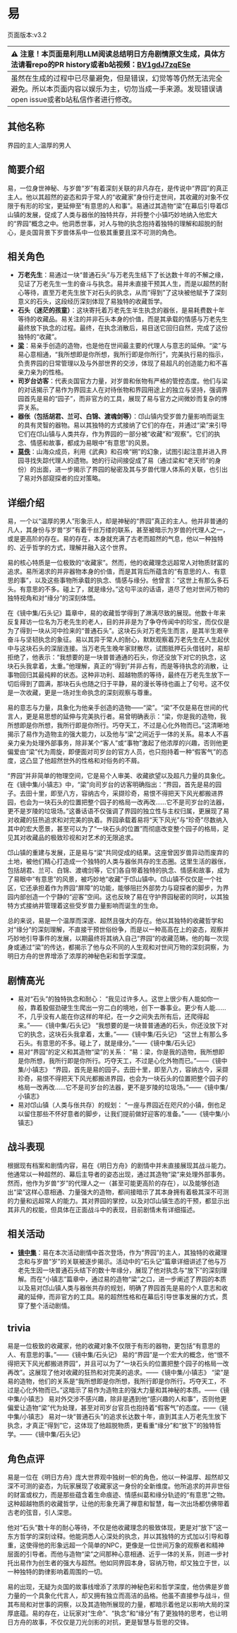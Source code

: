 # 易
页面版本:v3.2
 

| :warning: 注意！本页面是利用LLM阅读总结明日方舟剧情原文生成，具体方法请看repo的PR history或者b站视频：[BV1gdJ7zqESe](https://www.bilibili.com/video/BV1gdJ7zqESe/)         |
|:----------------------------|
| 虽然在生成的过程中已尽量避免，但是错误，幻觉等等仍然无法完全避免。所以本页面内容以娱乐为主，切勿当成一手来源。发现错误请open issue或者b站私信作者进行修改。|



## 其他名称
界园的主人;温厚的男人
## 简要介绍
易，一位身世神秘、与岁兽“岁”有着深刻关联的非凡存在，是传说中“界园”的真正主人。他以其超然的姿态和异于常人的“收藏家”身份行走世间，其收藏的对象不仅限于有形的珍宝，更延伸至“有意思的人和事”。易通过其造物“梁”在幕后引导着邙山镇的发展，促成了人类与器伥的独特共存，并将整个小镇巧妙地纳入他宏大的“界园”概念之中。他洞悉世事，对人与物的执念抱持着独特的理解和超脱的耐心，是炎国背景下岁兽体系中一位极其重要且深不可测的角色。
## 相关角色
-   **万老先生**：易通过一块“普通石头”与万老先生结下了长达数十年的不解之缘，见证了万老先生一生的奋斗与执念。易并未直接干预其人生，而是以超然的耐心等待，直至万老先生放下对石头的执念，从而“得到”了这块被他赋予了深刻意义的石头，这段经历深刻体现了易独特的收藏哲学。
-   **石头（迷茫的孩童）**：这块寄托着万老先生半生执念的器伥，是易耗费数十年等待的收藏品。易关注的并非石头本身的价值，而是其承载的情感与万老先生最终放下执念的过程。最终，在执念消散后，易目送它回归自然，完成了这份独特的“收藏”。
-   **[梁](extended_char_liang.md)**：易亲手创造的造物，也是他在世间最主要的代理人与意志的延伸。“梁”与易心意相通，“我所想即是你所想，我所行即是你所行”，完美执行易的指示，负责界园的日常管理以及与外部世界的交涉，体现了易超凡的创造能力和不喜亲力亲为的性格。
-   **司岁台访客**：代表炎国官方力量，对岁兽和伥物有严格的管控态度。他们与梁的对话揭示了易作为界园主人在对待伥物和界园用途上的独立与坚持，强调界园首先是易的“园子”，而非官方的工具，展现了易与官方之间微妙而复杂的博弈关系。
-   **器伥（包括胡君、兰可、白锦、渡魂剑等）**：邙山镇内受岁兽力量影响而诞生的具有灵智的器物。易以其独特的方式接纳了它们的存在，并通过“梁”来引导它们在邙山镇与人类共存，作为界园的一部分被“收藏”和“观察”。它们的执念、情感和故事，都成为易眼中“有意思”的风景。
-   **[莫佚](extended_char_mo_yi.md)**：山海众成员，利用《武典》和召唤“朔”的幻象，试图引起注意并进入界园寻找失踪代理人的遗物。她的行动间接促成了易（通过梁和“老天师”的身份）的出面，进一步揭示了界园的秘密及其与岁兽代理人体系的关联，也引出了易对外部窥探者的应对策略。
## 详细介绍
易，一个以“温厚的男人”形象示人，却是神秘的“界园”真正的主人。他并非普通的凡人，其身份与岁兽“岁”有着千丝万缕的联系，甚至被暗示为岁兽的代理人之一，或是更高阶的存在。易的存在，本身就充满了古老而超然的气息，他以一种独特的、近乎哲学的方式，理解并融入这个世界。

易的核心特质是一位极致的“收藏家”。然而，他的收藏理念远超常人对物质财富的追求。易所渴求的并非器物本身的价值，而是其背后所蕴含的“有意思的人、有意思的事”，以及这些事物所承载的执念、情感与缘分。他曾言：“这世上有那么多石头。有意思的不多。碰上了，就是缘分。”这句平淡的话语，道尽了他对世间万物的独特视角和对“缘分”的深刻体悟。

在《镜中集/石头记》篇章中，易的收藏哲学得到了淋漓尽致的展现。他数十年来反复拜访一位名为万老先生的老人，目的并非是为了争夺传闻中的珍宝，而仅仅是为了得到一块从河中捡来的“普通石头”。这块石头对万老先生而言，是其半生艰辛奋斗与坚韧执念的象征。易以其异于常人的耐心，默默观察着万老先生在人生起伏中与这块石头的深层连接。当万老先生晚年家财散尽，试图抵押石头借钱时，易却拒绝了，他表示：“我想要的是一块普普通通的石头，你还没放下对它的执念，这块石头我拿着，太重。”他理解，真正的“得到”并非占有，而是等待执念的消散，让事物回归其最纯粹的状态。这种非功利、超越物质的等待，最终在万老先生放下一切后得到了圆满，那块石头也随之归于平静，易的漫长等待也画上了句号。这不仅是一次收藏，更是一场对生命执念的深刻观察与尊重。

易的意志与力量，具象化为他亲手创造的造物——“梁”。“梁”不仅是易在世间的代言人，更是易思想的延伸与完美执行者。易曾明确表示：“梁，你是我的造物，我所想即是你所想，我所行即是你所行。巧夺天工，不过是心化外物而已。”这清晰地揭示了易作为造物主的强大能力，以及他与“梁”之间近乎一体的关系。易本人不喜亲力亲为处理外部事务，除非某个“客人”或“事物”激起了他浓厚的兴趣，否则他更偏爱由“梁”代为周旋，即便面对司岁台的官方人员，也只抱持着一种“假客气”的态度，这凸显了他超然世外的性格和对俗务的不屑。

“界园”并非简单的物理空间，它是易个人审美、收藏欲望以及超凡力量的具象化。在《镜中集/小镇志》中，“梁”向司岁台的访客明确指出：“界园，首先是易的园子。去田十里，即至八方，容纳古今，采撷珍奇，易恨不得把天下风光都搬进界园，也会为一块石头的位置把整个园子的格局一改再改......它不是司岁台的法器，更不是岁陵的垃圾场。”这番话语不仅强调了界园的独立性与主权归属，更展现了易对收藏的狂热追求和对完美的执着。界园承载着易将“天下风光”与“珍奇”尽数纳入其中的宏大愿景，甚至可以为了“一块石头的位置”而彻底改变整个园子的格局，足见其对收藏品的极致珍视和对艺术的无限追求。

邙山镇的重建与发展，正是易与“梁”共同促成的结果。这座曾因岁兽异动而废弃的土地，被他们精心打造成一个独特的人类与器伥共存的生态圈。这里生活的器伥，包括胡君、兰可、白锦、渡魂剑等，它们各自带着独特的执念、情感和故事，成为了易眼中“有意思”的风景，被巧妙地“收藏”于邙山镇中。邙山镇不仅仅是一个社区，它还承担着作为界园“屏障”的功能，能够阻拦外部势力与窥探者的脚步，为界园内部创造一个宁静的“迎客”空间。这也反映了易在守护界园秘密的同时，以其独特方式接纳并管理着这些受岁兽力量影响而诞生的生命。

总的来说，易是一个温厚而深邃、超然且强大的存在。他以其独特的收藏哲学和对“缘分”的深刻理解，不直接干预世俗纷争，而是以一种高高在上的姿态，观察并巧妙地引导事件的发展，以期最终将其纳入自己“界园”的收藏范畴。他的每一次现身或通过“梁”的传达，都揭示了他与众不同的人生观和对世间万物的深刻洞察，为明日方舟的世界增添了浓厚的神秘色彩和哲学深度。
## 剧情高光
*   易对“石头”的独特执念和耐心：
    “我见过许多人。这世上很少有人能如你一般，靠着股倔劲硬生生爬出一穷二白的境地，创下一番事业。更少有人能......不，几乎没有人能在你这样的年纪，在一夕之间失去所有后，还爬得起来。”——《镜中集/石头记》
    “我想要的是一块普普通通的石头，你还没放下对它的执念，这块石头我拿着，太重。”——《镜中集/石头记》
    “这世上有那么多石头。有意思的不多。碰上了，就是缘分。”——《镜中集/石头记》
*   易对“界园”的定义和其造物“梁”的关系：
    “易：梁，你是我的造物，我所想即是你所想，我所行即是你所行。巧夺天工，不过是心化外物而已。”——《镜中集/小镇志》
    “界园，首先是易的园子。去田十里，即至八方，容纳古今，采撷珍奇，易恨不得把天下风光都搬进界园，也会为一块石头的位置把整个园子的格局一改再改......它不是司岁台的法器，更不是岁陵的垃圾场。”——《镜中集/小镇志》
*   易对邙山镇（人类与伥共存）的规划：
    “一座与界园近在咫尺的小镇，倒也足以留住那些不怀好意者的脚步，让我们提前做好迎客的准备。”——《镜中集/小镇志》
## 战斗表现
根据现有档案和剧情内容，易在《明日方舟》的剧情中并未直接展现其战斗能力。他通常以一种超然的、幕后主导者的姿态出现，通过其造物“梁”来处理外部事务。然而，他作为岁兽“岁”的代理人之一（甚至可能更高阶的存在），以及能够创造出“梁”这样心意相通、力量强大的造物，都间接暗示了其本身拥有着极其深不可测的力量和远超常人的能力。其对界园的掌控，以及对邙山镇生态的干预，都显示出其非凡的权能，但具体在正面战斗中的表现，目前剧情未有详细描述。
## 相关活动
-   **[镜中集](../stories/act19mini.md)**：易在本次活动剧情中首次登场，作为“界园”的主人，其独特的收藏理念和与岁兽“岁”的关联被逐步揭示。活动中的“石头记”篇章详细讲述了他与万老先生因一块普通石头结下的数十年缘分，展现了他对执念与“放下”的深刻理解。而在“小镇志”篇章中，通过易的造物“梁”之口，进一步阐述了界园的本质以及易对邙山镇人类与器伥共存的规划，明确了界园首先是易的个人意志和收藏的延伸，而非官方的工具。易的超然性格和在幕后引导世事发展的方式，贯穿了整个活动剧情。
## trivia
易是一位极致的收藏家，他的收藏对象不仅限于有形的器物，更包括“有意思的人、有意思的事。”——《镜中集/石头记》
易的“界园”是一个宏大的概念，他“恨不得把天下风光都搬进界园”，并且可以为了“一块石头的位置把整个园子的格局一改再改”。这展现了他对收藏的狂热和对完美的追求。——《镜中集/小镇志》
“梁”是易的造物，他们的关系是“我所想即是你所想，我所行即是你所行。巧夺天工，不过是心化外物而已。”这暗示了易作为造物主的强大力量和其神秘的本质。——《镜中集/小镇志》
易对外交涉不感兴趣，除非是遇到他“感兴趣的人和事”，否则他更偏爱让造物“梁”代为处理，甚至对司岁台官员也抱持着“假客气”的态度。——《镜中集/小镇志》
易对一块“普通石头”的追求长达数十年，直到其主人万老先生放下执念，才真正“得到”它，这体现了他超脱物质，更看重“缘分”和“放下”的独特哲学。——《镜中集/石头记》
## 角色点评
易是一位在《明日方舟》庞大世界观中独树一帜的角色，他以一种温厚、超然却又深不可测的姿态，为玩家展现了收藏家这一身份的全新维度。他所追求的并非世俗的财富或权力，而是那些蕴含着生命痕迹、情感纠葛和缘分轨迹的“有意思”之物。这种超越物质的收藏哲学，让他的形象充满了禅意和智慧，每一次出场都仿佛带着古老的弦音，引人深思。

他对“石头”数十年的耐心等待，不仅是他收藏理念的极致体现，更是对“放下”这一东方哲学的深刻诠释。他能洞悉人心深处的执念，并以其独特的方式加以引导和尊重，这使得他的形象远超一个简单的NPC，更像是一位世间万象的观察者和精神层面的引导者。而他与造物“梁”之间那种心意相通、近乎一体的关系，则进一步衬托出易作为创生者的强大与超然。他如同界园本身，容纳万物，却又独立于世，以一种独特的韵律影响着周围的一切。

易的出现，无疑为炎国的故事线增添了浓厚的神秘色彩和哲学深度，他仿佛是岁兽力量的一个具象化代言人，却又拥有独立而高洁的品格。他虽不直接参与战斗，但其布局和对世事的洞察，以及其造物所展现的力量，都暗示着他足以影响大局的深厚底蕴。易的存在，让玩家对“生命”、“执念”和“缘分”有了更独特的思考，也让明日方舟的故事，不仅仅是刀光剑影的对抗，更是智慧与哲思的交锋。